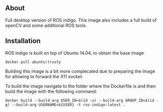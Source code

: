 ## About

Full desktop version of ROS indigo. This image also includes a full build
of openCV and some additional ROS tools.

## Installation

ROS indigo is built on top of Ubuntu 14.04, to obtain the base image

``` 
docker pull ubuntu:trusty 
```

Building this image is a bit more complecated due to preparing the image
for allowing to forward the X11 socket.

To build the image navigate to the folder where the Dockerfile is and then
build the image with the following command:

```
docker build --build-arg USER_ID=$(id -u) --build-arg GROUP_ID=$(id -g) --build-arg USERNAME=${USER} -t ros-indigo:latest .
``` 
